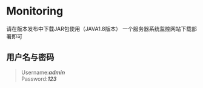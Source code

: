 # Monitoring
请在版本发布中下载JAR包使用（JAVA1.8版本）
一个服务器系统监控网站下载部署即可
## 用户名与密码
>Username:**_admin_**  
>Password:**_123_**
